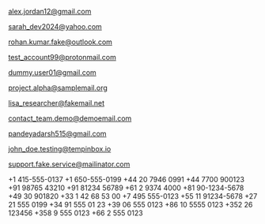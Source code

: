 alex.jordan12@gmail.com



sarah_dev2024@yahoo.com



rohan.kumar.fake@outlook.com


test_account99@protonmail.com


dummy.user01@gmail.com


project.alpha@samplemail.org


lisa_researcher@fakemail.net

contact_team.demo@demoemail.com

pandeyadarsh515@gmail.com

john_doe.testing@tempinbox.io


support.fake.service@mailinator.com

+1 415-555-0137
+1 650-555-0199
+44 20 7946 0991
+44 7700 900123
+91 98765 43210
+91 81234 56789
+61 2 9374 4000
+81 90-1234-5678
+49 30 901820
+33 1 42 68 53 00
+7 495 555-0123
+55 11 91234-5678
+27 21 555 0199
+34 91 555 01 23
+39 06 555 0123
+86 10 5555 0123
+352 26 123456
+358 9 555 0123
+66 2 555 0123
